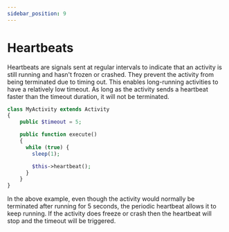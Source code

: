 ```yaml
---
sidebar_position: 9
---
```


# Heartbeats

Heartbeats are signals sent at regular intervals to indicate that an activity is still running and hasn't frozen or crashed. They prevent the activity from being terminated due to timing out. This enables long-running activities to have a relatively low timeout. As long as the activity sends a heartbeat faster than the timeout duration, it will not be terminated.

```php
class MyActivity extends Activity
{
    public $timeout = 5;

    public function execute()
    {
      while (true) {
        sleep(1);

        $this->heartbeat();
      }
    }
}
```

In the above example, even though the activity would normally be terminated after running for 5 seconds, the periodic heartbeat allows it to keep running. If the activity does freeze or crash then the heartbeat will stop and the timeout will be triggered.
